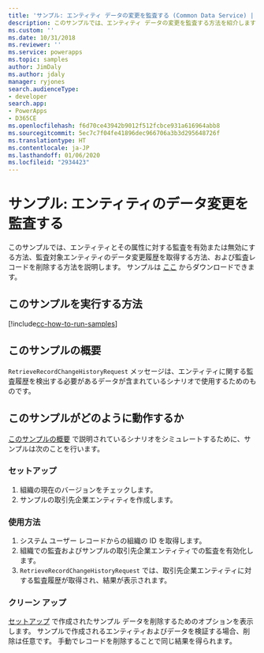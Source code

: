 ```yaml
---
title: 'サンプル: エンティティ データの変更を監査する (Common Data Service) | Microsoft Docs'
description: このサンプルでは、エンティティ データの変更を監査する方法を紹介します
ms.custom: ''
ms.date: 10/31/2018
ms.reviewer: ''
ms.service: powerapps
ms.topic: samples
author: JimDaly
ms.author: jdaly
manager: ryjones
search.audienceType:
- developer
search.app:
- PowerApps
- D365CE
ms.openlocfilehash: f6d70ce43942b9012f512fcbce931a616964abb8
ms.sourcegitcommit: 5ec7c7f04fe41896dec966706a3b3d295648726f
ms.translationtype: HT
ms.contentlocale: ja-JP
ms.lasthandoff: 01/06/2020
ms.locfileid: "2934423"
---
```

# <a name="sample-audit-entity-data-changes"></a>サンプル: エンティティのデータ変更を監査する

このサンプルでは、エンティティとその属性に対する監査を有効または無効にする方法、監査対象エンティティのデータ変更履歴を取得する方法、および監査レコードを削除する方法を説明します。 サンプルは [ここ](https://github.com/Microsoft/PowerApps-Samples/tree/master/cds/orgsvc/C%23/AuditEntityData) からダウンロードできます。

## <a name="how-to-run-this-sample"></a>このサンプルを実行する方法

[!include[cc-how-to-run-samples](../../includes/cc-how-to-run-samples.md)]

## <a name="what-this-sample-does"></a>このサンプルの概要

`RetrieveRecordChangeHistoryRequest` メッセージは、エンティティに関する監査履歴を検出する必要があるデータが含まれているシナリオで使用するためのものです。


## <a name="how-this-sample-works"></a>このサンプルがどのように動作するか

[このサンプルの概要](#what-this-sample-does) で説明されているシナリオをシミュレートするために、サンプルは次のことを行います。

### <a name="setup"></a>セットアップ

1. 組織の現在のバージョンをチェックします。
2. サンプルの取引先企業エンティティを作成します。

### <a name="demonstrate"></a>使用方法

1. システム ユーザー レコードからの組織の ID を取得します。
2. 組織での監査およびサンプルの取引先企業エンティティでの監査を有効化します。
3. `RetrieveRecordChangeHistoryRequest` では、取引先企業エンティティに対する監査履歴が取得され、結果が表示されます。

### <a name="clean-up"></a>クリーン アップ

[セットアップ](#setup) で作成されたサンプル データを削除するためのオプションを表示します。 サンプルで作成されるエンティティおよびデータを検証する場合、削除は任意です。 手動でレコードを削除することで同じ結果を得られます。
